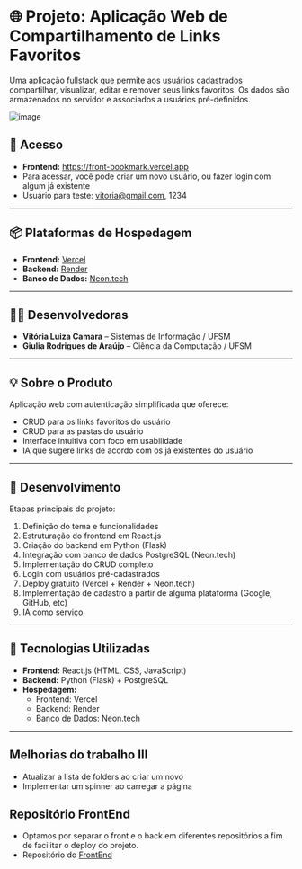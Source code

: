 # 🌐 Projeto: Aplicação Web de Compartilhamento de Links Favoritos

Uma aplicação fullstack que permite aos usuários cadastrados compartilhar, visualizar, editar e remover seus links favoritos. Os dados são armazenados no servidor e associados a usuários pré-definidos.

![image](https://github.com/user-attachments/assets/6a1438af-1460-4a0f-8f93-c1e66c952607)


## 🔗 Acesso

- **Frontend:** https://front-bookmark.vercel.app
- Para acessar, você pode criar um novo usuário, ou fazer login com algum já existente
- Usuário para teste: vitoria@gmail.com, 1234

---

## 📦 Plataformas de Hospedagem

- **Frontend:** [Vercel](https://vercel.com/home)  
- **Backend:** [Render](https://render.com/)  
- **Banco de Dados:** [Neon.tech](https://www.neon.tech)

---

## 👩‍💻 Desenvolvedoras

- **Vitória Luiza Camara** – Sistemas de Informação / UFSM  
- **Giulia Rodrigues de Araújo** – Ciência da Computação / UFSM

---

## 💡 Sobre o Produto

Aplicação web com autenticação simplificada que oferece:

- CRUD para os links favoritos do usuário
- CRUD para as pastas do usuário  
- Interface intuitiva com foco em usabilidade
- IA que sugere links de acordo com os já existentes do usuário

---

## 🔧 Desenvolvimento

Etapas principais do projeto:

1. Definição do tema e funcionalidades  
2. Estruturação do frontend em React.js  
3. Criação do backend em Python (Flask)  
4. Integração com banco de dados PostgreSQL (Neon.tech)  
5. Implementação do CRUD completo  
6. Login com usuários pré-cadastrados  
7. Deploy gratuito (Vercel + Render + Neon.tech)
8. Implementação de cadastro a partir de alguma plataforma (Google, GitHub, etc)
9. IA como serviço

---

## 🚀 Tecnologias Utilizadas

- **Frontend:** React.js (HTML, CSS, JavaScript)  
- **Backend:** Python (Flask) + PostgreSQL  
- **Hospedagem:**  
  - Frontend: Vercel  
  - Backend: Render  
  - Banco de Dados: Neon.tech  

---
## Melhorias do trabalho III
- Atualizar a lista de folders ao criar um novo
- Implementar um spinner ao carregar a página

## Repositório FrontEnd

- Optamos por separar o front e o back em diferentes repositórios a fim de facilitar o deploy do projeto. 
- Repositório do [FrontEnd](https://github.com/iamvitoria/Front-Bookmark.git)
